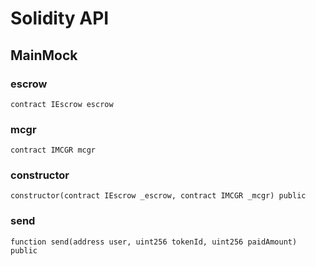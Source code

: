 # Solidity API

## MainMock

### escrow

```solidity
contract IEscrow escrow
```

### mcgr

```solidity
contract IMCGR mcgr
```

### constructor

```solidity
constructor(contract IEscrow _escrow, contract IMCGR _mcgr) public
```

### send

```solidity
function send(address user, uint256 tokenId, uint256 paidAmount) public
```


